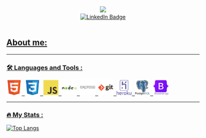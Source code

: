 
<div id="header" align="center">
  <img src="https://media.giphy.com/media/3o7aCQi2ZBq46pjkek/giphy.gif" width="300" />  
  <div id="badges">
  <a href="https://www.linkedin.com/in/juan-pedro-tovar-40ab8a13a/">
    <img src="https://img.shields.io/badge/LinkedIn-blue?style=for-the-badge&logo=linkedin&logoColor=white" alt="LinkedIn Badge"/>
</div>
</div>


<div align="center">
  <img src="https://komarev.com/ghpvc/?username=Sundancer92&style=flat-square&color=blue" alt=""/>
</div>

  ## About me:
  
  ---

### :hammer_and_wrench: Languages and Tools :
<div>
  <img src="https://github.com/devicons/devicon/blob/master/icons/html5/html5-original.svg" title="HTML5" alt="HTML5" width="40" height="40"/>&nbsp;
  <img src="https://github.com/devicons/devicon/blob/master/icons/css3/css3-original.svg" title="css3" alt="css3" width="40" height="40"/>&nbsp;
  <img src="https://github.com/devicons/devicon/blob/master/icons/javascript/javascript-original.svg" title="JavaScript" alt="JavaScript" width="40" height="40"/>&nbsp;
  <img src="https://github.com/devicons/devicon/blob/master/icons/nodejs/nodejs-original-wordmark.svg" title="NodeJS" alt="NodeJS" width="40" height="40"/>&nbsp;
  <img src="https://github.com/devicons/devicon/blob/master/icons/express/express-original-wordmark.svg" title="express" alt="express" width="40" height="40"/>&nbsp;
  <img src="https://github.com/devicons/devicon/blob/master/icons/git/git-original-wordmark.svg" title="Git" **alt="Git" width="40" height="40"/>&nbsp;
  <img src="https://github.com/devicons/devicon/blob/master/icons/heroku/heroku-original-wordmark.svg" title="heroku" **alt="heroku" width="40" height="40"/>&nbsp;
   <img src="https://github.com/devicons/devicon/blob/master/icons/postgresql/postgresql-original-wordmark.svg" title="postgresql" **alt="postgresql" width="40" height="40"/>&nbsp;
  <img src="https://github.com/devicons/devicon/blob/master/icons/bootstrap/bootstrap-original-wordmark.svg" title="bootstrap" **alt="bootstrap" width="40" height="40"/>
</div>
  
  ---

### :fire: My Stats :
  
  [![Top Langs](https://github-readme-stats.vercel.app/api/top-langs/?username=Sundancer92&show_icons=true&theme=yeblu)](https://github.com/anuraghazra/github-readme-stats)
